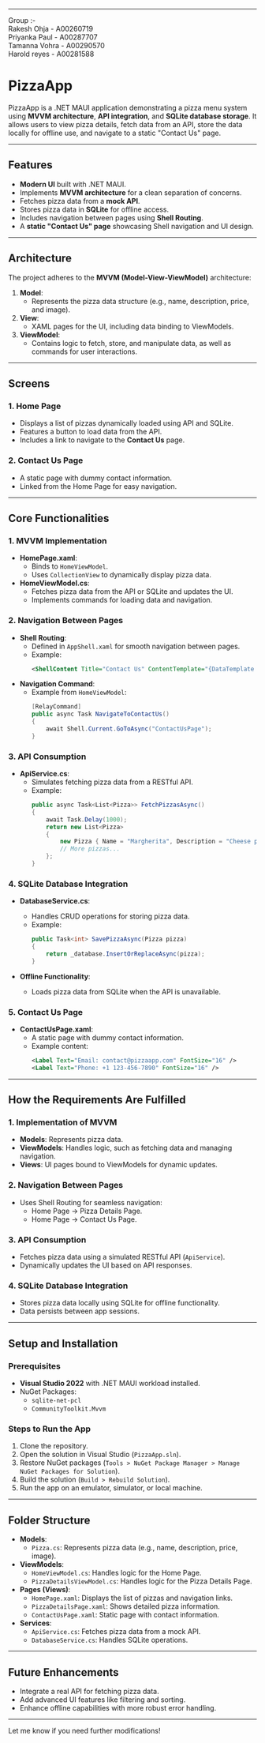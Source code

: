 
---

Group :-<br>
Rakesh Ohja - A00260719 <br>
Priyanka Paul - A00287707 <br>
Tamanna Vohra - A00290570 <br>
Harold reyes - A00281588

# **PizzaApp**

PizzaApp is a .NET MAUI application demonstrating a pizza menu system using **MVVM architecture**, **API integration**, and **SQLite database storage**. It allows users to view pizza details, fetch data from an API, store the data locally for offline use, and navigate to a static "Contact Us" page.

---

## **Features**

- **Modern UI** built with .NET MAUI.
- Implements **MVVM architecture** for a clean separation of concerns.
- Fetches pizza data from a **mock API**.
- Stores pizza data in **SQLite** for offline access.
- Includes navigation between pages using **Shell Routing**.
- A **static "Contact Us" page** showcasing Shell navigation and UI design.

---

## **Architecture**

The project adheres to the **MVVM (Model-View-ViewModel)** architecture:

1. **Model**:
   - Represents the pizza data structure (e.g., name, description, price, and image).
2. **View**:
   - XAML pages for the UI, including data binding to ViewModels.
3. **ViewModel**:
   - Contains logic to fetch, store, and manipulate data, as well as commands for user interactions.

---

## **Screens**

### **1. Home Page**
- Displays a list of pizzas dynamically loaded using API and SQLite.
- Features a button to load data from the API.
- Includes a link to navigate to the **Contact Us** page.

### **2. Contact Us Page**
- A static page with dummy contact information.
- Linked from the Home Page for easy navigation.

---

## **Core Functionalities**

### **1. MVVM Implementation**
- **HomePage.xaml**:
  - Binds to `HomeViewModel`.
  - Uses `CollectionView` to dynamically display pizza data.
- **HomeViewModel.cs**:
  - Fetches pizza data from the API or SQLite and updates the UI.
  - Implements commands for loading data and navigation.

### **2. Navigation Between Pages**
- **Shell Routing**:
  - Defined in `AppShell.xaml` for smooth navigation between pages.
  - Example:
    ```xml
    <ShellContent Title="Contact Us" ContentTemplate="{DataTemplate pages:ContactUsPage}" Route="ContactUsPage" />
    ```
- **Navigation Command**:
  - Example from `HomeViewModel`:
    ```csharp
    [RelayCommand]
    public async Task NavigateToContactUs()
    {
        await Shell.Current.GoToAsync("ContactUsPage");
    }
    ```

### **3. API Consumption**
- **ApiService.cs**:
  - Simulates fetching pizza data from a RESTful API.
  - Example:
    ```csharp
    public async Task<List<Pizza>> FetchPizzasAsync()
    {
        await Task.Delay(1000);
        return new List<Pizza>
        {
            new Pizza { Name = "Margherita", Description = "Cheese pizza", Price = 8.99 },
            // More pizzas...
        };
    }
    ```

### **4. SQLite Database Integration**
- **DatabaseService.cs**:
  - Handles CRUD operations for storing pizza data.
  - Example:
    ```csharp
    public Task<int> SavePizzaAsync(Pizza pizza)
    {
        return _database.InsertOrReplaceAsync(pizza);
    }
    ```

- **Offline Functionality**:
  - Loads pizza data from SQLite when the API is unavailable.

### **5. Contact Us Page**
- **ContactUsPage.xaml**:
  - A static page with dummy contact information.
  - Example content:
    ```xml
    <Label Text="Email: contact@pizzaapp.com" FontSize="16" />
    <Label Text="Phone: +1 123-456-7890" FontSize="16" />
    ```

---

## **How the Requirements Are Fulfilled**

### **1. Implementation of MVVM**
- **Models**: Represents pizza data.
- **ViewModels**: Handles logic, such as fetching data and managing navigation.
- **Views**: UI pages bound to ViewModels for dynamic updates.

### **2. Navigation Between Pages**
- Uses Shell Routing for seamless navigation:
  - Home Page -> Pizza Details Page.
  - Home Page -> Contact Us Page.

### **3. API Consumption**
- Fetches pizza data using a simulated RESTful API (`ApiService`).
- Dynamically updates the UI based on API responses.

### **4. SQLite Database Integration**
- Stores pizza data locally using SQLite for offline functionality.
- Data persists between app sessions.

---

## **Setup and Installation**

### **Prerequisites**
- **Visual Studio 2022** with .NET MAUI workload installed.
- NuGet Packages:
  - `sqlite-net-pcl`
  - `CommunityToolkit.Mvvm`

### **Steps to Run the App**
1. Clone the repository.
2. Open the solution in Visual Studio (`PizzaApp.sln`).
3. Restore NuGet packages (`Tools > NuGet Package Manager > Manage NuGet Packages for Solution`).
4. Build the solution (`Build > Rebuild Solution`).
5. Run the app on an emulator, simulator, or local machine.

---

## **Folder Structure**

- **Models**:
  - `Pizza.cs`: Represents pizza data (e.g., name, description, price, image).
- **ViewModels**:
  - `HomeViewModel.cs`: Handles logic for the Home Page.
  - `PizzaDetailsViewModel.cs`: Handles logic for the Pizza Details Page.
- **Pages (Views)**:
  - `HomePage.xaml`: Displays the list of pizzas and navigation links.
  - `PizzaDetailsPage.xaml`: Shows detailed pizza information.
  - `ContactUsPage.xaml`: Static page with contact information.
- **Services**:
  - `ApiService.cs`: Fetches pizza data from a mock API.
  - `DatabaseService.cs`: Handles SQLite operations.

---

## **Future Enhancements**

- Integrate a real API for fetching pizza data.
- Add advanced UI features like filtering and sorting.
- Enhance offline capabilities with more robust error handling.

---

Let me know if you need further modifications!
